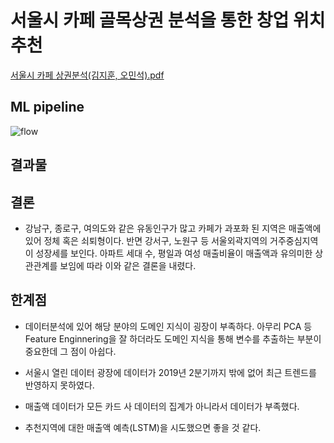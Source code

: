 # 서울시 카페 골목상권 분석을 통한 창업 위치 추천

[서울시 카페 상권분석(김지훈, 오민석).pdf](https://github.com/minsuk1/Seoul_Cafe_ML/files/5727257/default.pdf)


## ML pipeline

![flow](https://user-images.githubusercontent.com/59672222/102838330-41a7a180-4441-11eb-914d-e40216920179.PNG)


## 결과물



## 결론
  - 강남구, 종로구, 여의도와 같은 유동인구가 많고 카페가 과포화 된 지역은 매출액에 있어 정체 혹은 쇠퇴형이다.
    반면 강서구, 노원구 등 서울외곽지역의 거주중심지역이 성장세를 보인다. 아파트 세대 수, 평일과 여성 매출비율이
    매출액과 유의미한 상관관계를 보임에 따라 이와 같은 결론을 내렸다.


## 한계점
  - 데이터분석에 있어 해당 분야의 도메인 지식이 굉장이 부족하다. 아무리 PCA 등 Feature Enginnering을 잘 하더라도
    도메인 지식을 통해 변수를 추출하는 부분이 중요한데 그 점이 아쉽다.
    
  - 서울시 열린 데이터 광장에 데이터가 2019년 2분기까지 밖에 없어 최근 트렌드를 반영하지 못하였다.
  
  - 매출액 데이터가 모든 카드 사 데이터의 집계가 아니라서 데이터가 부족했다.
  
  - 추천지역에 대한 매출액 예측(LSTM)을 시도했으면 좋을 것 같다.
